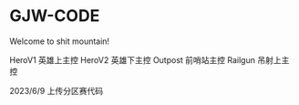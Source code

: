 # GJW-CODE
Welcome to shit mountain!

HeroV1  英雄上主控
HeroV2  英雄下主控
Outpost 前哨站主控
Railgun 吊射上主控


2023/6/9 上传分区赛代码
